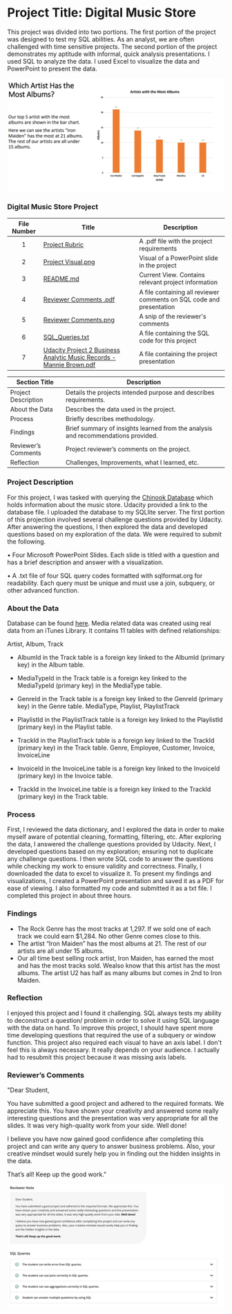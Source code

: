 ﻿# Project Title: Digital Music Store

This project was divided into two portions. The first portion of the project was designed to test my SQL abilities. As an analyst, we are often challenged with time sensitive projects. The second portion of the project demonstrates my aptitude with informal, quick analysis presentations. I used SQL to analyze the data. I used Excel to visualize the data and PowerPoint to present the data. 

[<img src="https://github.com/nbrown5071/Udacity_Projects_SQL_Excel/blob/main/Udacity%20Digital_Music_Store/Project%20Visual.png" alt="Udacity Digital Music Store">](https://github.com/nbrown5071/Udacity_Projects_SQL_Excel/blob/main/Udacity%20Digital_Music_Store/Project%20Visual.png)



### Digital Music Store Project
| File Number | Title | Description |
| :-----------: | ----------- |----------- |
| 1 | [Project Rubric](https://github.com/nbrown5071/Udacity_Projects_SQL_Excel/blob/main/Udacity%20Digital_Music_Store/Project%20Rubric.pdf) | A .pdf file with the project requirements | 
| 2 | [Project Visual.png](https://github.com/nbrown5071/Udacity_Projects_SQL_Excel/blob/main/Udacity%20Digital_Music_Store/Project%20Visual.png) | Visual of a PowerPoint slide in the project |
| 3 | [README.md](https://github.com/nbrown5071/Udacity_Projects_SQL_Excel/blob/main/Udacity%20Digital_Music_Store/README.md) | Current View. Contains relevant project information |
| 4 | [Reviewer Comments .pdf](https://github.com/nbrown5071/Udacity_Projects_SQL_Excel/blob/main/Udacity%20Digital_Music_Store/Reviewer%20Comments%20.pdf) | A file containing all reviewer comments on SQL code and presentation |
| 5 | [Reviewer Comments.png](https://github.com/nbrown5071/Udacity_Projects_SQL_Excel/blob/main/Udacity%20Digital_Music_Store/Reviewer%20Comments.png) | A snip of the reviewer's comments |
| 6 | [SQL_Queries.txt](https://github.com/nbrown5071/Udacity_Projects_SQL_Excel/blob/main/Udacity%20Digital_Music_Store/SQL_Queries.txt) | A file containing the SQL code for this project |
| 7 | [Udacity Project 2 Business Analytic Music Records - Mannie Brown.pdf](https://github.com/nbrown5071/Udacity_Projects_SQL_Excel/blob/main/Udacity%20Digital_Music_Store/Udacity%20Project%202%20Business%20Analytic%20Music%20Records%20-%20Mannie%20Brown.pdf) | A file containing the project presentation |



| Section Title | Description |
| ----------- |----------- |
| Project Description | Details the projects intended purpose and describes requirements. |
| About the Data | Describes the data used in the project. |
| Process | Briefly describes methodology. |
| Findings | Brief summary of insights learned from the analysis and recommendations provided. |
| Reviewer’s Comments | Project reviewer’s comments on the project. |
| Reflection | Challenges, Improvements, what I learned, etc. | 

### Project Description 
For this project, I was tasked with querying the [Chinook Database](https://github.com/lerocha/chinook-database) which holds information about the music store. Udacity provided a link to the database file. I uploaded the database to my SQLlite server. The first portion of this projection involved several challenge questions provided by Udacity. After answering the questions, I then explored the data and developed questions based on my exploration of the data. We were required to submit the following. 

•	Four Microsoft PowerPoint Slides. Each slide is titled with a question and has a brief description and answer with a visualization. 

•	A .txt file of four SQL query codes formatted with sqlformat.org for readability. Each query must be unique and must use a join, subquery, or other advanced function. 


### About the Data
Database can be found <a href='https://github.com/lerocha/chinook-database'><u>here</u></a>. Media related data was created using real data from an iTunes Library. 
It contains 11 tables with defined relationships:

Artist, Album, Track

- AlbumId in the Track table is a foreign key linked to the AlbumId (primary key) in the Album table.
- MediaTypeId in the Track table is a foreign key linked to the MediaTypeId (primary key) in the MediaType table.
- GenreId in the Track table is a foreign key linked to the GenreId (primary key) in the Genre table. 
MediaType, Playlist, PlaylistTrack

- PlaylistId in the PlaylistTrack table is a foreign key linked to the PlaylistId (primary key) in the Playlist table.
- TrackId in the PlaylistTrack table is a foreign key linked to the TrackId (primary key) in the Track table.
Genre, Employee, Customer, Invoice, InvoiceLine

- InvoiceId in the InvoiceLine table is a foreign key linked to the InvoiceId (primary key) in the Invoice table.
- TrackId in the InvoiceLine table is a foreign key linked to the TrackId (primary key) in the Track table.

### Process
First, I reviewed the data dictionary, and I explored the data in order to make myself aware of potential cleaning, formatting, filtering, etc. After exploring the data, I answered the challenge questions provided by Udacity. Next, I developed questions based on my exploration; ensuring not to duplicate any challenge questions. I then wrote SQL code to answer the questions while checking my work to ensure validity and correctness. Finally, I downloaded the data to excel to visualize it. To present my findings and visualizations, I created a PowerPoint presentation and saved it as a PDF for ease of viewing. I also formatted my code and submitted it as a txt file. I completed this project in about three hours. 

### Findings
- The Rock Genre has the most tracks at 1,297. If we sold one of each track we could earn $1,284. No other Genre comes close to this. 
- The artist “Iron Maiden” has the most albums at 21. The rest of our artists are all under 15 albums.
- Our all time best selling rock artist, Iron Maiden, has earned the most and has the most tracks sold. Wealso know that this artist has the most albums. The artist U2 has half as many albums but comes in 2nd to Iron Maiden.

### Reflection
I enjoyed this project and I found it challenging. SQL always tests my ability to deconstruct a question/ problem in order to solve it using SQL language with the data on hand. To improve this project, I should have spent more time developing questions that required the use of a subquery or window function. This project also required each visual to have an axis label. I don't feel this is always necessary. It really depends on your audience. I actually had to resubmit this project because it was missing axis labels.

### Reviewer’s Comments
"Dear Student,

You have submitted a good project and adhered to the required formats. We appreciate this. You have shown your creativity and answered some really interesting questions and the presentation was very appropriate for all the slides. It was very high-quality work from your side. Well done!

I believe you have now gained good confidence after completing this project and can write any query to answer business problems. Also, your creative mindset would surely help you in finding out the hidden insights in the data.

That’s all! Keep up the good work."


[<img src="https://github.com/nbrown5071/Udacity_Projects_SQL_Excel/blob/main/Udacity%20Digital_Music_Store/Reviewer%20Comments.png">](https://github.com/nbrown5071/Udacity_Projects_SQL_Excel/blob/main/Udacity%20Digital_Music_Store/Reviewer%20Comments.png)

